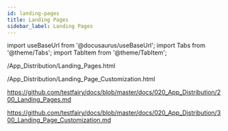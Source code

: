 ```yaml
---
id: landing-pages
title: Landing Pages
sidebar_label: Landing Pages
---
```


import useBaseUrl from '@docusaurus/useBaseUrl';
import Tabs from '@theme/Tabs';
import TabItem from '@theme/TabItem';

/App_Distribution/Landing_Pages.html

/App_Distribution/Landing_Page_Customization.html

https://github.com/testfairy/docs/blob/master/docs/020_App_Distribution/200_Landing_Pages.md

https://github.com/testfairy/docs/blob/master/docs/020_App_Distribution/300_Landing_Page_Customization.md